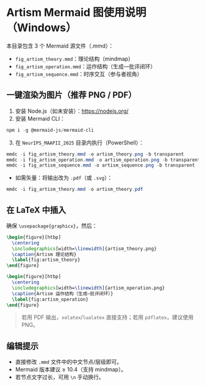 # Artism Mermaid 图使用说明（Windows）

本目录包含 3 个 Mermaid 源文件（.mmd）：
- `fig_artism_theory.mmd`：理论结构（mindmap）
- `fig_artism_operation.mmd`：运作结构（生成—批评闭环）
- `fig_artism_sequence.mmd`：时序交互（参与者视角）

## 一键渲染为图片（推荐 PNG / PDF）
1) 安装 Node.js（如未安装）：https://nodejs.org/
2) 安装 Mermaid CLI：
```powershell
npm i -g @mermaid-js/mermaid-cli
```
3) 在 `NeurIPS_MAAPII_2025` 目录内执行（PowerShell）：
```powershell
mmdc -i fig_artism_theory.mmd -o artism_theory.png -b transparent
mmdc -i fig_artism_operation.mmd -o artism_operation.png -b transparent
mmdc -i fig_artism_sequence.mmd -o artism_sequence.png -b transparent
```
- 如需矢量：将输出改为 `.pdf`（或 `.svg`）：
```powershell
mmdc -i fig_artism_theory.mmd -o artism_theory.pdf
```

## 在 LaTeX 中插入
确保 `\usepackage{graphicx}`，然后：
```latex
\begin{figure}[htbp]
  \centering
  \includegraphics[width=\linewidth]{artism_theory.png}
  \caption{Artism 理论结构}
  \label{fig:artism_theory}
\end{figure}

\begin{figure}[htbp]
  \centering
  \includegraphics[width=\linewidth]{artism_operation.png}
  \caption{Artism 运作结构（生成—批评闭环）}
  \label{fig:artism_operation}
\end{figure}
```
> 若用 PDF 输出，`xelatex`/`lualatex` 直接支持；若用 `pdflatex`，建议使用 PNG。

## 编辑提示
- 直接修改 `.mmd` 文件中的中文节点/层级即可。
- Mermaid 版本建议 ≥ 10.4（支持 mindmap）。
- 若节点文字过长，可用 `\n` 手动换行。 